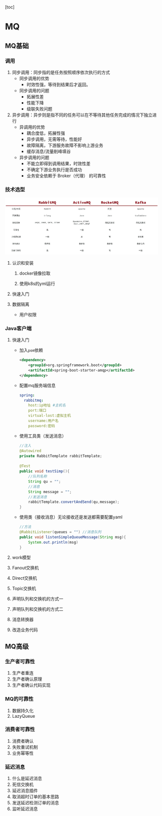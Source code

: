 [toc]

# MQ

## MQ基础

### 调用

1. 同步调用：同步指的是任务按照顺序依次执行的方式
   * 同步调用的优势
      * 时效性强，等待到结果后才返回。
   * 同步调用的问题
      * 拓展性差
      * 性能下降
      * 级联失败问题
2. 异步调用：异步则是指不同的任务可以在不等待其他任务完成的情况下独立进行
   * 异调用的优势
      * 耦合度低，拓展性强
      * 异步调用，无需等待，性能好
      * 故障隔离，下游服务故障不影响上游业务
      * 缓存消息/流量削峰填谷
   * 异步调用的问题
      * 不能立即得到调用结果，时效性差
      * 不确定下游业务执行是否成功
      * 业务安全依赖于 Broker（代理） 的可靠性

### 技术选型

![image-20250319155907169](../typoratuxiang/yunwei/mq1.png)

1. 认识和安装

   1. docker镜像拉取

   2. 使用k8s的yml运行

2. 快速入门

3. 数据隔离

   * 用户权限

### Java客户端

1. 快速入门

   * 加入`pom`依赖

      ```xml
      <dependency>
          <groupId>org.springframework.boot</groupId>
          <artifactId>spring-boot-starter-amqp</artifactId>
      </dependency>
      ```

   * 配置mq服务端信息

      ```yaml
      spring:
        rabbitmq:
          host:ip地址 #主机名
          port:端口
          virtual-lost:虚拟主机
          username:用户名
          password:密码
      ```

   * 使用工具类（发送消息）

      ```java
      //注入
      @Autowired
      private RabbitTemplate rabbitTemplate;
      
      @Test
      public void testSimp(){
          //队列名称
          String qu = "";
          //消息
          String message = "";
          //发送消息
          rabbitTemplate.convertAndSend(qu,message);
      }
      ```

   * 使用类（接收消息）无论接收还是发送都需要配置yaml

      ```Java
      //方法
      @RabbitListener(queues = "") //消息队列
      public void listenSimpleQueueMessage(String msg){
          System.out.println(msg)
      }
      ```

2. work模型

3. Fanout交换机

4. Direct交换机

5. Topic交换机

6. 声明队列和交换机的方式一

7. 声明队列和交换机的方式二

8. 消息转换器

9. 改造业务代码

## MQ高级

### 生产者可靠性

1. 生产者重连
2. 生产者确认原理
3. 生产者确认代码实现

### MQ的可靠性

1. 数据持久化
2. LazyQueue

### 消费者可靠性

1. 消费者确认
2. 失败重试机制
3. 业务幂等性

### 延迟消息

1. 什么是延迟消息
2. 死信交换机
3. 延迟消息插件
4. 取消超时订单的基本思路
5. 发送延迟检测订单的消息
6. 监听延迟消息
